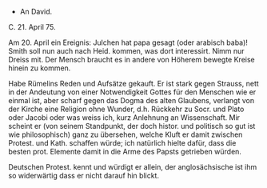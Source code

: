 + An David.

 C. 21. April 75.

Am 20. April ein Ereignis: Julchen hat papa gesagt (oder arabisch baba)! Smith soll nun auch nach Heid. kommen, was dort interessirt. 
Nimm nur Dreiss mit. Der Mensch braucht es in andere von Höherem bewegte Kreise hinein zu kommen.

Habe Rümelins Reden und Aufsätze gekauft. Er ist stark gegen Strauss, nett in der Andeutung von einer Notwendigkeit Gottes für den Menschen wie er einmal ist, aber scharf gegen das Dogma des alten Glaubens, verlangt von der Kirche eine Religion ohne Wunder, d.h. Rückkehr zu Socr. und Plato oder Jacobi oder was weiss ich, kurz Anlehnung an Wissenschaft. Mir scheint er (von seinem Standpunkt, der doch histor. und politisch so gut ist wie philosophisch) ganz zu übersehen, welche Kluft er damit zwischen Protest. und Kath. schaffen würde; ich natürlich hielte dafür, dass die besten prot. Elemente damit in die Arme des Papsts getrieben würden.

Deutschen Protest. kennt und würdigt er allein, der anglosächsische ist ihm so widerwärtig dass er nicht darauf hin blickt.
